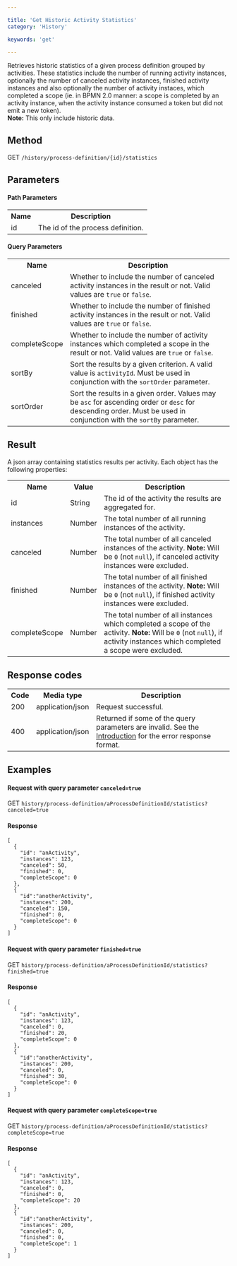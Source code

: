 ```yaml
---

title: 'Get Historic Activity Statistics'
category: 'History'

keywords: 'get'

---
```



Retrieves historic statistics of a given process definition grouped by activities.
These statistics include the number of running activity instances, optionally the number of canceled activity instances, finished activity instances and also optionally the number of activity instaces, which completed a scope (ie. in BPMN 2.0 manner: a scope is completed by an activity instance, when the activity instance consumed a token but did not emit a new token).<br/>
__Note:__ This only include historic data.


Method
--------------  

GET `/history/process-definition/{id}/statistics`


Parameters
--------------

#### Path Parameters

<table class="table table-striped">
  <tr>
    <th>Name</th>
    <th>Description</th>
  </tr>
  <tr>
    <td>id</td>
    <td>The id of the process definition.</td>
  </tr>
</table>

#### Query Parameters

<table class="table table-striped">
  <tr>
    <th>Name</th>
    <th>Description</th>
  </tr>
  <tr>
    <td>canceled</td>
    <td>Whether to include the number of canceled activity instances in the result or not. Valid values are <code>true</code> or <code>false</code>.</td>
  </tr>
  <tr>
    <td>finished</td>
    <td>Whether to include the number of finished activity instances in the result or not. Valid values are <code>true</code> or <code>false</code>.</td>
  <tr>
    <td>completeScope</td>
    <td>Whether to include the number of activity instances which completed a scope in the result or not. Valid values are <code>true</code> or <code>false</code>.</td>
  </tr> 
  <td>sortBy</td>
    <td>Sort the results by a given criterion. A valid value is <code>activityId</code>. Must be used in conjunction with the <code>sortOrder</code> parameter.</td>
  </tr>
  <tr>
    <td>sortOrder</td>
    <td>Sort the results in a given order. Values may be <code>asc</code> for ascending order or <code>desc</code> for descending order.
    Must be used in conjunction with the <code>sortBy</code> parameter.</td>
  </tr> 
</table>


Result
--------------  

A json array containing statistics results per activity.
Each object has the following properties:

<table class="table table-striped">
  <tr>
    <th>Name</th>
    <th>Value</th>
    <th>Description</th>
  </tr>
  <tr>
    <td>id</td>
    <td>String</td>
    <td>The id of the activity the results are aggregated for.</td>
  </tr>
  <tr>
    <td>instances</td>
    <td>Number</td>
    <td>The total number of all running instances of the activity.</td>
  </tr>
  <tr>
    <td>canceled</td>
    <td>Number</td>
    <td>The total number of all canceled instances of the activity. <strong>Note:</strong> Will be <code>0</code> (not <code>null</code>), if canceled activity instances were excluded.</td>
  </tr>
  <tr>
    <td>finished</td>
    <td>Number</td>
    <td>The total number of all finished instances of the activity. <strong>Note:</strong> Will be <code>0</code> (not <code>null</code>), if finished activity instances were excluded.</td>
  </tr>
  <tr>
    <td>completeScope</td>
    <td>Number</td>
    <td>The total number of all instances which completed a scope of the activity. <strong>Note:</strong> Will be <code>0</code> (not <code>null</code>), if activity instances which completed a scope were excluded.</td>
  </tr>
</table>


Response codes
--------------  

<table class="table table-striped">
  <tr>
    <th>Code</th>
    <th>Media type</th>
    <th>Description</th>
  </tr>
  <tr>
    <td>200</td>
    <td>application/json</td>
    <td>Request successful.</td>
  </tr>
  <tr>
    <td>400</td>
    <td>application/json</td>
    <td>Returned if some of the query parameters are invalid. See the <a href="ref:#overview-introduction">Introduction</a> for the error response format.</td>
  </tr>
</table>


Examples
--------

#### Request with query parameter `canceled=true`

GET `history/process-definition/aProcessDefinitionId/statistics?canceled=true`

#### Response

    [
      {
        "id": "anActivity",
        "instances": 123,
        "canceled": 50,
        "finished": 0,
        "completeScope": 0
      },
      {
        "id":"anotherActivity",
        "instances": 200,
        "canceled": 150,
        "finished": 0,
        "completeScope": 0
      }
    ]

#### Request with query parameter `finished=true`

GET `history/process-definition/aProcessDefinitionId/statistics?finished=true`

#### Response

    [
      {
        "id": "anActivity",
        "instances": 123,
        "canceled": 0,
        "finished": 20,
        "completeScope": 0
      },
      {
        "id":"anotherActivity",
        "instances": 200,
        "canceled": 0,
        "finished": 30,
        "completeScope": 0
      }
    ]

#### Request with query parameter `completeScope=true`

GET `history/process-definition/aProcessDefinitionId/statistics?completeScope=true`

#### Response

    [
      {
        "id": "anActivity",
        "instances": 123,
        "canceled": 0,
        "finished": 0,
        "completeScope": 20
      },
      {
        "id":"anotherActivity",
        "instances": 200,
        "canceled": 0,
        "finished": 0,
        "completeScope": 1
      }
    ]
